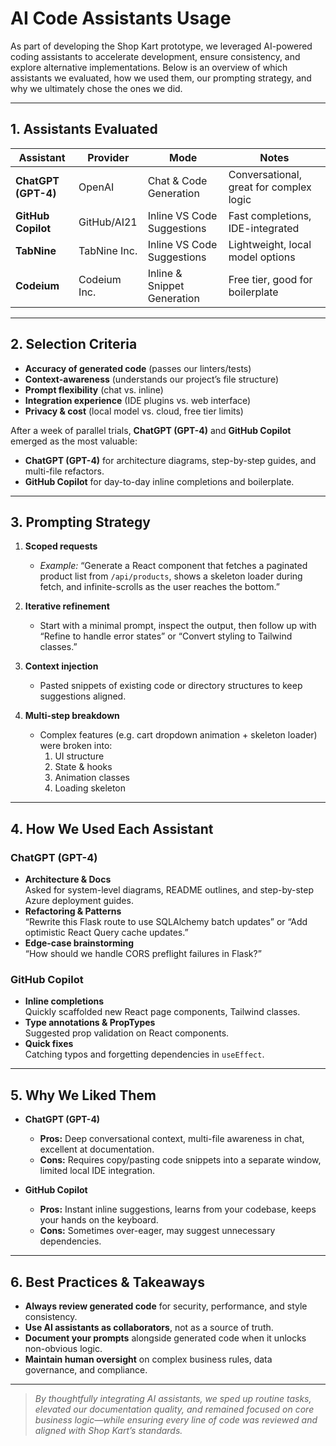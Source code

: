# AI Code Assistants Usage

As part of developing the Shop Kart prototype, we leveraged AI-powered coding assistants to accelerate development, ensure consistency, and explore alternative implementations. Below is an overview of which assistants we evaluated, how we used them, our prompting strategy, and why we ultimately chose the ones we did.

---

## 1. Assistants Evaluated

| Assistant            | Provider      | Mode                        | Notes                                    |
|----------------------|---------------|-----------------------------|------------------------------------------|
| **ChatGPT (GPT-4)**  | OpenAI        | Chat & Code Generation      | Conversational, great for complex logic  |
| **GitHub Copilot**   | GitHub/AI21   | Inline VS Code Suggestions  | Fast completions, IDE-integrated         |
| **TabNine**          | TabNine Inc.  | Inline VS Code Suggestions  | Lightweight, local model options         |
| **Codeium**          | Codeium Inc.  | Inline & Snippet Generation | Free tier, good for boilerplate          |

---

## 2. Selection Criteria

- **Accuracy of generated code** (passes our linters/tests)
- **Context-awareness** (understands our project’s file structure)
- **Prompt flexibility** (chat vs. inline)
- **Integration experience** (IDE plugins vs. web interface)
- **Privacy & cost** (local model vs. cloud, free tier limits)

After a week of parallel trials, **ChatGPT (GPT-4)** and **GitHub Copilot** emerged as the most valuable:

- **ChatGPT (GPT-4)** for architecture diagrams, step-by-step guides, and multi-file refactors.
- **GitHub Copilot** for day-to-day inline completions and boilerplate.

---

## 3. Prompting Strategy

1. **Scoped requests**  
   - *Example:* “Generate a React component that fetches a paginated product list from `/api/products`, shows a skeleton loader during fetch, and infinite-scrolls as the user reaches the bottom.”

2. **Iterative refinement**  
   - Start with a minimal prompt, inspect the output, then follow up with “Refine to handle error states” or “Convert styling to Tailwind classes.”

3. **Context injection**  
   - Pasted snippets of existing code or directory structures to keep suggestions aligned.

4. **Multi-step breakdown**  
   - Complex features (e.g. cart dropdown animation + skeleton loader) were broken into:
     1. UI structure
     2. State & hooks
     3. Animation classes
     4. Loading skeleton

---

## 4. How We Used Each Assistant

### ChatGPT (GPT-4)
- **Architecture & Docs**  
  Asked for system-level diagrams, README outlines, and step-by-step Azure deployment guides.
- **Refactoring & Patterns**  
  “Rewrite this Flask route to use SQLAlchemy batch updates” or “Add optimistic React Query cache updates.”
- **Edge-case brainstorming**  
  “How should we handle CORS preflight failures in Flask?”  

### GitHub Copilot
- **Inline completions**  
  Quickly scaffolded new React page components, Tailwind classes.
- **Type annotations & PropTypes**  
  Suggested prop validation on React components.
- **Quick fixes**  
  Catching typos and forgetting dependencies in `useEffect`.

---

## 5. Why We Liked Them

- **ChatGPT (GPT-4)**  
  - **Pros:** Deep conversational context, multi-file awareness in chat, excellent at documentation.  
  - **Cons:** Requires copy/pasting code snippets into a separate window, limited local IDE integration.

- **GitHub Copilot**  
  - **Pros:** Instant inline suggestions, learns from your codebase, keeps your hands on the keyboard.  
  - **Cons:** Sometimes over-eager, may suggest unnecessary dependencies.

---

## 6. Best Practices & Takeaways

- **Always review generated code** for security, performance, and style consistency.  
- **Use AI assistants as collaborators**, not as a source of truth.  
- **Document your prompts** alongside generated code when it unlocks non-obvious logic.  
- **Maintain human oversight** on complex business rules, data governance, and compliance.

---

> _By thoughtfully integrating AI assistants, we sped up routine tasks, elevated our documentation quality, and remained focused on core business logic—while ensuring every line of code was reviewed and aligned with Shop Kart’s standards._  
